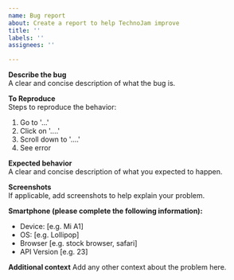 ```yaml
---
name: Bug report
about: Create a report to help TechnoJam improve
title: ''
labels: ''
assignees: ''

---
```


**Describe the bug**  
A clear and concise description of what the bug is.

**To Reproduce**  
Steps to reproduce the behavior:
1. Go to '...'
2. Click on '....'
3. Scroll down to '....'
4. See error

**Expected behavior**  
A clear and concise description of what you expected to happen.

**Screenshots**  
If applicable, add screenshots to help explain your problem.

**Smartphone (please complete the following information):**
 - Device: [e.g. Mi A1]
 - OS: [e.g. Lollipop]
 - Browser [e.g. stock browser, safari]
 - API Version [e.g. 23]

**Additional context**
Add any other context about the problem here.
